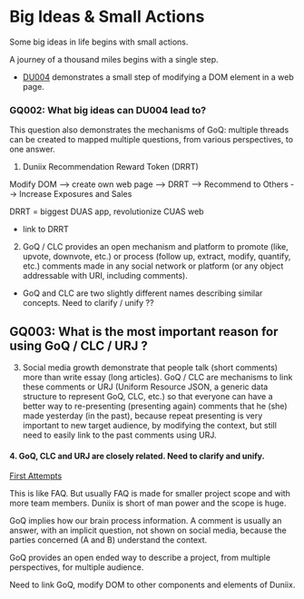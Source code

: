 # Big Ideas & Small Actions

Some big ideas in life begins with small actions.

A journey of a thousand miles begins with a single step.

- [DU004](https://github.com/udexon/DUNIIX/blob/main/DU004_Modify_HTML.md) demonstrates a small step of modifying a DOM element in a web page.

### GQ002: What big ideas can DU004 lead to? 

This question also demonstrates the mechanisms of GoQ: multiple threads can be created to mapped multiple questions, from various perspectives, to one answer.

1. Duniix Recommendation Reward Token (DRRT)

Modify DOM --> create own web page --> DRRT --> Recommend to Others --> Increase Exposures and Sales

DRRT = biggest DUAS app, revolutionize CUAS web

- link to DRRT


2. GoQ / CLC provides an open mechanism and platform to promote (like, upvote, downvote, etc.) or process (follow up, extract, modify, quantify, etc.) comments made in any social network or platform (or any object addressable with URI, including comments).

- GoQ and CLC are two slightly different names describing similar concepts. Need to clarify / unify ??


## GQ003: What is the most important reason for using GoQ / CLC / URJ ?

3. Social media growth demonstrate that people talk (short comments) more than write essay (long articles). GoQ / CLC are mechanisms to link these comments or URJ (Uniform Resource JSON, a generic data structure to represent GoQ, CLC, etc.) so that everyone can have a better way to re-presenting (presenting again) comments that he (she) made yesterday (in the past), because repeat presenting is very important to new target audience, by modifying the context, but still need to easily link to the past comments using URJ.



#### 4. GoQ, CLC and URJ are closely related. Need to clarify and unify.

<a href="#TOC">First Attempts</a>


This is like FAQ. But usually FAQ is made for smaller project scope and with more team members. Duniix is short of man power and the scope is huge.

GoQ implies how our brain process information. A comment is usually an answer, with an implicit question, not shown on social media, because the parties concerned (A and B) understand the context.

GoQ provides an open ended way to describe a project, from multiple perspectives, for multiple audience.

Need to link GoQ, modify DOM to other components and elements of Duniix.
